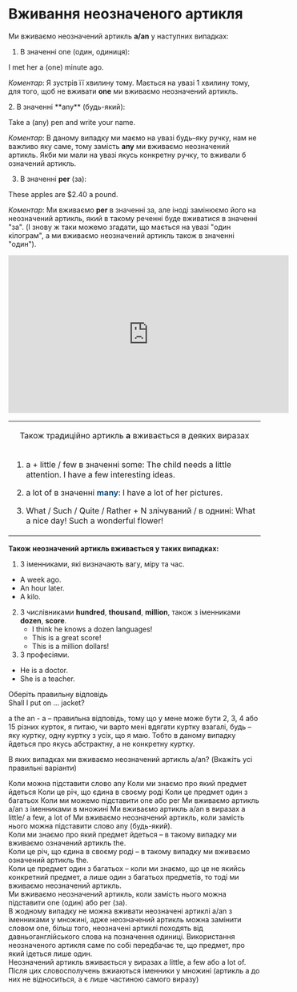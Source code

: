 # Вживання неозначеного артикля

Ми вживаємо неозначений артикль **а/an** у наступних випадках:
1. В значеннi <span class="p1">one</span> (один, одиниця):
<p></p>
<p>I met her a (one) minute ago.</p>
<p><i>Коментар</i>: Я зустрiв її хвилину тому. Мається на увазi 1 хвилину тому, для того, щоб не вживати <b>one</b> ми вживаємо неозначений артикль.</p>
2. В значеннi <span class="p1">**any**</span> (будь-який):
<p></p>
<p>Take a (any) pen and write your name.</p>
<p><i>Коментар</i>: В даному випадку ми маємо на увазi будь–яку ручку, нам не важливо яку саме, тому замiсть <b>any</b> ми вживаємо неозначений артикль. Якби ми мали на увазi якусь конкретну ручку, то вживали б означений артикль.</p>

3. В значеннi <span class="p1">**per**</span> (за):
<p></p>
<p>These apples are $2.40 a pound.</p>
<p><i>Коментар</i>: Ми вживаємо <b>per</b> в значеннi за, але iнодi замiнюємо його на неозначений артикль, який в такому реченнi буде вживатися в значеннi "за". (I знову ж таки можемо згадати, що мається на увазi "один кiлограм", а ми вживаємо неозначений артикль також в значеннi "один").</p>

<div class="fluidMedia">
<iframe align="center" width="560" height="315" src="https://www.youtube.com/embed/lslrP8SdndE" frameborder="0" allowfullscreen></iframe>
</div>
<div class="popup">
</div>

<table>
<tr>
<td><p align="center">Також традицiйно артикль <b>а</b> вживається в деяких виразах</p></td>
</tr>
<tr>
<td>
<ol>
<li><p><span class="p1">a + little / few</span> в значеннi <span class="p1">some</span>:
The child needs a little attention.
I have a few interesting ideas.</p></li>
<li><p><span class="p1">a lot of</span> в значеннi <font color="#0F5181"><b>many</b></font>: I have a lot of her pictures.</p></li>
<li>What / Such / Quite / Rather + N злiчуваний / в однинi: What a nice day! Such a wonderful flower!</li>
</ol>
</td>
</tr>
</table>

**Також неозначений артикль вживається у таких випадках:**
1. З iменниками, якi визначають вагу, мiру та час.
 * A week ago.
 * An hour later.
 * A kilo.
2. З числiвниками <span class="p1">**hundred**, **thousand**, **million**</span>, також з iменниками <span class="p1">**dozen**, **score**</span>.
    * I think he knows a dozen languages!
    * This is a great score!
    * This is a million dollars!
3. З професiями.
 * He is a doctor.
 * She is a teacher.

<quiz correctLabel="correct" incorrectLabel="incorrect" checkLabel="check">
    <question text="">
        <p>Оберіть правильну відповідь<br>Shall I put on ... jacket?</p>
        <answer correct>a</answer>
        <answer>the</answer>
        <answer>an</answer>
        <answer>-</answer>
        <explanation>a – правильна відповідь, тому що у мене може бути 2, 3, 4 або 15 різних курток, я питаю, чи варто мені вдягати куртку взагалі, будь – яку куртку, одну куртку з усіх, що  я маю. Тобто в даному випадку йдеться про якусь абстрактну, а не конкретну куртку.</explanation>
    </question>
    <question multiple>
        <p>В яких випадках ми вживаємо неозначений артикль а/аn? (Вкажіть усі правильні варіанти)</p>
        <answer correct>Коли можна підставити слово any</answer>
        <answer>Коли ми знаємо про який предмет йдеться</answer>
        <answer>Коли це річ, що єдина в своєму роді</answer>
        <answer correct>Коли це предмет один з багатьох</answer>
        <answer correct>Коли ми можемо підставити one або per</answer>
        <answer>Ми вживаємо артикль а/аn з іменниками в множині</answer>
        <answer correct>Ми вживаємо артикль а/аn в виразах a little/ a few, a lot of</answer>
        <explanation>Ми вживаємо неозначений артикль, коли замість нього можнa підставити слово any (будь-який).</br>
       Коли ми знаємо про який предмет йдеться – в такому випадку ми вживаємо означений артикль the.</br>
       Коли це річ, що єдина в своєму роді – в такому випадку ми вживаємо означений артикль the.</br>
       Коли це предмет один з багатьох – коли ми знаємо, що це не якийсь конкретний предмет, а лише один з багатьох предметів, то тоді ми вживаємо неозначений артикль.</br>
       Ми вживаємо неозначений артикль, коли замість нього можна підставити one (один) або per (за).</br>
       В жодному випадку не можна вживати неозначені артиклі a/an з іменниками у множині, адже неозначений артикль можна замінити словом one, більш того, неозначені артиклі походять від давньоганглійського слова на позначення одиниці. Використання неозначеного артикля саме по собі передбачає те, що предмет, про який ідеться лише один.</br>
       Неозначений артикль вживається у виразах a little, a few або a lot of. Після цих словосполучень вжиаються іменники у множині (артикль a до них не відноситься, а є лише частиною самого виразу)
       </explanation>
    </question>
</quiz>